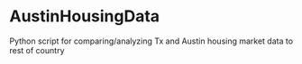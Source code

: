 # AustinHousingData
Python script for comparing/analyzing Tx and Austin housing market data to rest of country
